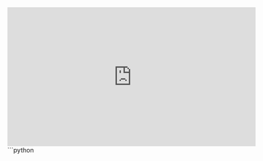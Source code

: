
<iframe width="560" height="315" 
src="https://video.cs50.io/cyURNr9LZdM" 
title="YouTube video player" 
frameborder="0" 
allow="accelerometer; autoplay; clipboard-write; encrypted-media; gyroscope; picture-in-picture" 
allowfullscreen></iframe>
```python

```